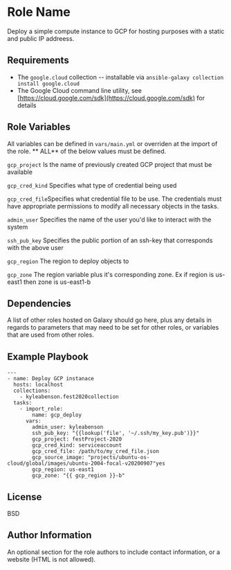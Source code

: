 Role Name
=========

Deploy a simple compute instance to GCP for hosting purposes with a static and public IP addreess.

Requirements
------------

* The `google.cloud` collection -- installable via `ansible-galaxy collection install google.cloud`
* The Google Cloud command line utility, see [https://cloud.google.com/sdk](https://cloud.google.com/sdk) for details

Role Variables
--------------

All variables can be defined in `vars/main.yml` or overriden at the import of the role. ** ALL** of the below values must be defined.


```gcp_project``` Is the name of previously created GCP project that must be available

```gcp_cred_kind``` Specifies what type of credential being used

```gcp_cred_file```Specifies what credential file to be use. The credentials must have appropriate permissions to modify all necessary objects in the tasks.

```admin_user``` Specifies the name of the user you'd like to interact with the system

```ssh_pub_key``` Specifies the public portion of an ssh-key that corresponds with the above user

```gcp_region``` The region to deploy objects to

```gcp_zone```  The region variable plus it's corresponding zone. Ex if region is us-east1 then zone is us-east1-b

Dependencies
------------

A list of other roles hosted on Galaxy should go here, plus any details in regards to parameters that may need to be set for other roles, or variables that are used from other roles.

Example Playbook
----------------

```
---
- name: Deploy GCP instanace
  hosts: localhost
  collections:
    - kyleabenson.fest2020collection
  tasks:
    - import_role:
        name: gcp_deploy
      vars:  
        admin_user: kyleabenson
        ssh_pub_key: "{{lookup('file', '~/.ssh/my_key.pub')}}"
        gcp_project: festProject-2020
        gcp_cred_kind: serviceaccount
        gcp_cred_file: /path/to/my_cred_file.json
        gcp_source_image: "projects/ubuntu-os-cloud/global/images/ubuntu-2004-focal-v20200907"yes
        gcp_region: us-east1
        gcp_zone: "{{ gcp_region }}-b"
```

License
-------

BSD

Author Information
------------------

An optional section for the role authors to include contact information, or a website (HTML is not allowed).
